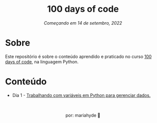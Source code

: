 # <div align="center"> 100 days of code </div>
<div align="center"> <h6>Começando em 14 de setembro, 2022</h6> </div>

# Sobre

Este repositório é sobre o conteúdo aprendido e praticado no curso  <a href="https://www.udemy.com/course/100-days-of-code/">100 days of code</a>, na linguagem Python.
<br>

# Conteúdo
<ul>
    <li>Dia 1 - <a href="https://github.com/mariahyde-dev/100days-of-code/tree/master/Dia%201">Trabalhando com variáveis em Python para gerenciar dados.</a></li>


</ul>


<br>
<br>

<div align="center">
por: mariahyde 🦊 </div>
